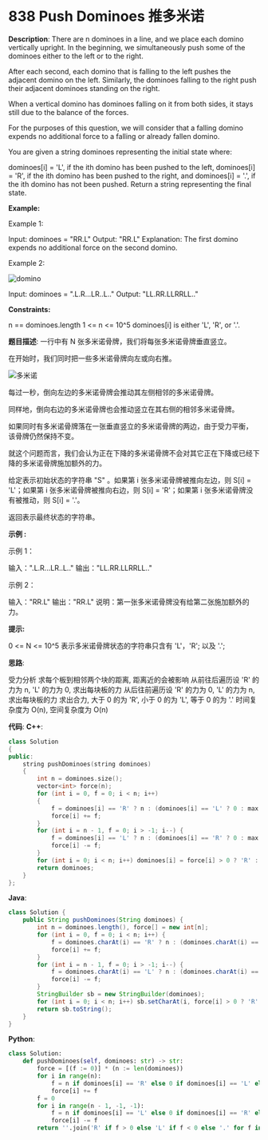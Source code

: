 # 838 Push Dominoes 推多米诺

__Description__:
There are n dominoes in a line, and we place each domino vertically upright. In the beginning, we simultaneously push some of the dominoes either to the left or to the right.

After each second, each domino that is falling to the left pushes the adjacent domino on the left. Similarly, the dominoes falling to the right push their adjacent dominoes standing on the right.

When a vertical domino has dominoes falling on it from both sides, it stays still due to the balance of the forces.

For the purposes of this question, we will consider that a falling domino expends no additional force to a falling or already fallen domino.

You are given a string dominoes representing the initial state where:

dominoes[i] = 'L', if the ith domino has been pushed to the left,
dominoes[i] = 'R', if the ith domino has been pushed to the right, and
dominoes[i] = '.', if the ith domino has not been pushed.
Return a string representing the final state.

__Example:__

Example 1:

Input: dominoes = "RR.L"
Output: "RR.L"
Explanation: The first domino expends no additional force on the second domino.

Example 2:

![domino](https://s3-lc-upload.s3.amazonaws.com/uploads/2018/05/18/domino.png)

Input: dominoes = ".L.R...LR..L.."
Output: "LL.RR.LLRRLL.."

__Constraints:__

n == dominoes.length
1 <= n <= 10^5
dominoes[i] is either 'L', 'R', or '.'.

__题目描述__:
一行中有 N 张多米诺骨牌，我们将每张多米诺骨牌垂直竖立。

在开始时，我们同时把一些多米诺骨牌向左或向右推。

![多米诺](https://aliyun-lc-upload.oss-cn-hangzhou.aliyuncs.com/aliyun-lc-upload/uploads/2018/05/19/domino.png)

每过一秒，倒向左边的多米诺骨牌会推动其左侧相邻的多米诺骨牌。

同样地，倒向右边的多米诺骨牌也会推动竖立在其右侧的相邻多米诺骨牌。

如果同时有多米诺骨牌落在一张垂直竖立的多米诺骨牌的两边，由于受力平衡， 该骨牌仍然保持不变。

就这个问题而言，我们会认为正在下降的多米诺骨牌不会对其它正在下降或已经下降的多米诺骨牌施加额外的力。

给定表示初始状态的字符串 "S" 。如果第 i 张多米诺骨牌被推向左边，则 S[i] = 'L'；如果第 i 张多米诺骨牌被推向右边，则 S[i] = 'R'；如果第 i 张多米诺骨牌没有被推动，则 S[i] = '.'。

返回表示最终状态的字符串。

__示例 :__

示例 1：

输入：".L.R...LR..L.."
输出："LL.RR.LLRRLL.."

示例 2：

输入："RR.L"
输出："RR.L"
说明：第一张多米诺骨牌没有给第二张施加额外的力。

__提示:__

0 <= N <= 10^5
表示多米诺骨牌状态的字符串只含有 'L'，'R'; 以及 '.';

__思路__:

受力分析
求每个板到相邻两个块的距离, 距离近的会被影响
从前往后遍历设 'R' 的力为 n, 'L' 的力为 0, 求出每块板的力
从后往前遍历设 'R' 的力为 0, 'L' 的力为 n, 求出每块板的力
求出合力, 大于 0 的为 'R', 小于 0 的为 'L', 等于 0 的为 '.'
时间复杂度为 O(n), 空间复杂度为 O(n)

__代码__:
__C++__:

```C++
class Solution 
{
public:
    string pushDominoes(string dominoes) 
    {
        int n = dominoes.size();
        vector<int> force(n);
        for (int i = 0, f = 0; i < n; i++) 
        {
            f = dominoes[i] == 'R' ? n : (dominoes[i] == 'L' ? 0 : max(f - 1, 0));
            force[i] += f;
        }
        for (int i = n - 1, f = 0; i > -1; i--) {
            f = dominoes[i] == 'L' ? n : (dominoes[i] == 'R' ? 0 : max(f - 1, 0));
            force[i] -= f;
        }
        for (int i = 0; i < n; i++) dominoes[i] = force[i] > 0 ? 'R' : (force[i] < 0 ? 'L' : '.'); 
        return dominoes;
    }
};
```

__Java__:

```Java
class Solution {
    public String pushDominoes(String dominoes) {
        int n = dominoes.length(), force[] = new int[n];
        for (int i = 0, f = 0; i < n; i++) {
            f = dominoes.charAt(i) == 'R' ? n : (dominoes.charAt(i) == 'L' ? 0 : Math.max(f - 1, 0));
            force[i] += f;
        }
        for (int i = n - 1, f = 0; i > -1; i--) {
            f = dominoes.charAt(i) == 'L' ? n : (dominoes.charAt(i) == 'R' ? 0 : Math.max(f - 1, 0));
            force[i] -= f;
        }
        StringBuilder sb = new StringBuilder(dominoes);
        for (int i = 0; i < n; i++) sb.setCharAt(i, force[i] > 0 ? 'R' : (force[i] < 0 ? 'L' : '.')); 
        return sb.toString();
    }
}
```

__Python__:

```Python
class Solution:
    def pushDominoes(self, dominoes: str) -> str:
        force = [(f := 0)] * (n := len(dominoes))
        for i in range(n):
            f = n if dominoes[i] == 'R' else 0 if dominoes[i] == 'L' else max(f - 1, 0)
            force[i] += f
        f = 0
        for i in range(n - 1, -1, -1):
            f = n if dominoes[i] == 'L' else 0 if dominoes[i] == 'R' else max(f - 1, 0)
            force[i] -= f
        return ''.join('R' if f > 0 else 'L' if f < 0 else '.' for f in force)
```
